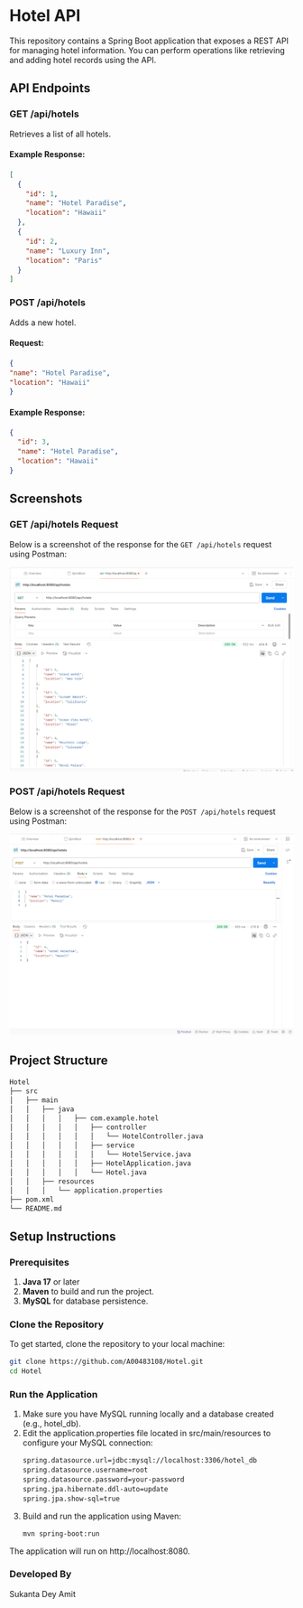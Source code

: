 # Hotel API

This repository contains a Spring Boot application that exposes a REST API for managing hotel information. You can perform operations like retrieving and adding hotel records using the API.

## API Endpoints

### GET /api/hotels
Retrieves a list of all hotels.

#### Example Response:
```json
[
  {
    "id": 1,
    "name": "Hotel Paradise",
    "location": "Hawaii"
  },
  {
    "id": 2,
    "name": "Luxury Inn",
    "location": "Paris"
  }
]
```
### POST /api/hotels
Adds a new hotel.

#### Request:
```json
{
"name": "Hotel Paradise",
"location": "Hawaii"
}
```
#### Example Response:
```json
{
  "id": 3,
  "name": "Hotel Paradise",
  "location": "Hawaii"
}
```
## Screenshots
### GET /api/hotels Request
Below is a screenshot of the response for the `GET /api/hotels` request using Postman:

![GET /api/hotels](src/main/resources/static/GetHotels.PNG)
### POST /api/hotels Request
Below is a screenshot of the response for the `POST /api/hotels` request using Postman:

![POST /api/hotels](src/main/resources/static/addHotel.PNG)

## Project Structure
```
Hotel
├── src
│   ├── main
│   │   ├── java
│   │   │   │   ├── com.example.hotel
│   │   │   │   │   ├── controller
│   │   │   │   │   │   └── HotelController.java
│   │   │   │   │   ├── service
│   │   │   │   │   │   └── HotelService.java
│   │   │   │   │   ├── HotelApplication.java
│   │   │   │   │   └── Hotel.java
│   │   ├── resources
│   │   │   └── application.properties
├── pom.xml
└── README.md
```

## Setup Instructions

### Prerequisites

1. **Java 17** or later
2. **Maven** to build and run the project.
3. **MySQL** for database persistence.

### Clone the Repository

To get started, clone the repository to your local machine:

```bash
git clone https://github.com/A00483108/Hotel.git
cd Hotel
```
### Run the Application
1. Make sure you have MySQL running locally and a database created (e.g., hotel_db).
2. Edit the application.properties file located in src/main/resources to configure your MySQL connection:
    ```bash
    spring.datasource.url=jdbc:mysql://localhost:3306/hotel_db
    spring.datasource.username=root
    spring.datasource.password=your-password
    spring.jpa.hibernate.ddl-auto=update
    spring.jpa.show-sql=true
    ```
3. Build and run the application using Maven:
    ```bash
   mvn spring-boot:run
   ```
The application will run on http://localhost:8080.


### Developed By
Sukanta Dey Amit